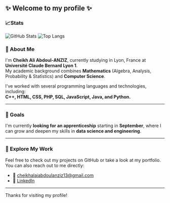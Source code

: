 

## ✨ Welcome to my profile ✨

### 📈Stats
![GitHub Stats](https://github-readme-stats.vercel.app/api?username=Azits&show_icons=true&theme=tokyonight)
![Top Langs](https://github-readme-stats.vercel.app/api/top-langs/?username=cheikhalaiabdoulanziz&layout=compact&theme=tokyonight)


### 👋 About Me

I'm **Cheikh Ali Abdoul-ANZIZ**, currently studying in Lyon, France at **Université Claude Bernard Lyon 1**.  
My academic background combines **Mathematics** (Algebra, Analysis, Probability & Statistics) and **Computer Science**.

I've worked with several programming languages and technologies, including:  
**C++, HTML, CSS, PHP, SQL, JavaScript, Java, and Python.**

---

### 🚀 Goals

I'm currently **looking for an apprenticeship** starting in **September**, where I can grow and deepen my skills in **data science and engineering**.

---

### 📁 Explore My Work

Feel free to check out my projects on GitHub or take a look at my portfolio.  
You can also reach out to me directly:

- 📧 cheikhalaiabdoulanziz13@gmail.com  
- 💼 [LinkedIn](https://www.linkedin.com/in/abdoul-anziz-cheikh-ali-559383238)

---

Thanks for visiting my profile!

